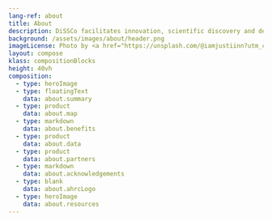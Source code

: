 ```yaml
---
lang-ref: about
title: About
description: DiSSCo facilitates innovation, scientific discovery and decision-making
background: /assets/images/about/header.png
imageLicense: Photo by <a href="https://unsplash.com/@iamjustiinn?utm_content=creditCopyText&utm_medium=referral&utm_source=unsplash">justin van aken</a> on <a href="https://unsplash.com/photos/green-fern-plant-during-daytime-6RpCrK8nAxk?utm_content=creditCopyText&utm_medium=referral&utm_source=unsplash">Unsplash</a>
layout: compose
klass: compositionBlocks
height: 40vh
composition:
  - type: heroImage
  - type: floatingText
    data: about.summary
  - type: product
    data: about.map
  - type: markdown
    data: about.benefits
  - type: product
    data: about.data
  - type: product
    data: about.partners
  - type: markdown
    data: about.acknowledgements
  - type: blank
    data: about.ahrcLogo
  - type: heroImage
    data: about.resources
---
```

